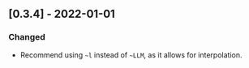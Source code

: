 ## [0.3.4] - 2022-01-01

### Changed

- Recommend using `~l` instead of `~LLM`, as it allows for interpolation.
